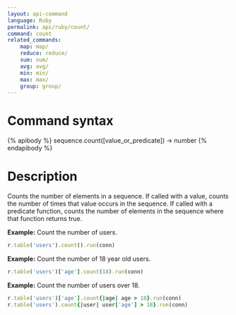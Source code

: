 ```yaml
---
layout: api-command
language: Ruby
permalink: api/ruby/count/
command: count
related_commands:
    map: map/
    reduce: reduce/
    sum: sum/
    avg: avg/
    min: min/
    max: max/
    group: group/
---
```


# Command syntax #

{% apibody %}
sequence.count([value_or_predicate]) &rarr; number
{% endapibody %}

# Description #

Counts the number of elements in a sequence.  If called with a value,
counts the number of times that value occurs in the sequence.  If
called with a predicate function, counts the number of elements in the
sequence where that function returns true.

__Example:__ Count the number of users.

```rb
r.table('users').count().run(conn)
```

__Example:__ Count the number of 18 year old users.

```rb
r.table('users')['age'].count(18).run(conn)
```

__Example:__ Count the number of users over 18.

```rb
r.table('users')['age'].count{|age| age > 18}.run(conn)
r.table('users').count{|user| user['age'] > 18}.run(conn)
```
